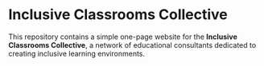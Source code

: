 # Inclusive Classrooms Collective

This repository contains a simple one-page website for the **Inclusive Classrooms Collective**, a network of educational consultants dedicated to creating inclusive learning environments.

